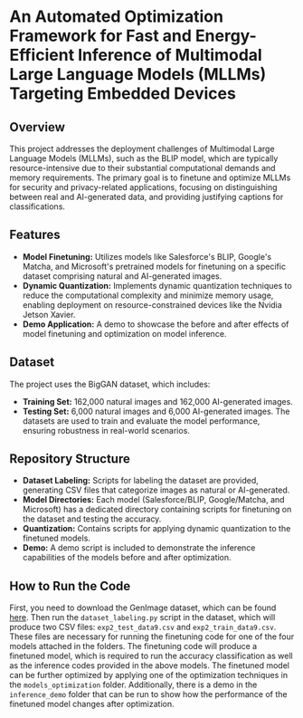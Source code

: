 # An Automated Optimization Framework for Fast and Energy-Efficient Inference of Multimodal Large Language Models (MLLMs) Targeting Embedded Devices

## Overview
This project addresses the deployment challenges of Multimodal Large Language Models (MLLMs), such as the BLIP model, which are typically resource-intensive due to their substantial computational demands and memory requirements. The primary goal is to finetune and optimize MLLMs for security and privacy-related applications, focusing on distinguishing between real and AI-generated data, and providing justifying captions for classifications.

## Features
- **Model Finetuning:** Utilizes models like Salesforce's BLIP, Google's Matcha, and Microsoft's pretrained models for finetuning on a specific dataset comprising natural and AI-generated images.
- **Dynamic Quantization:** Implements dynamic quantization techniques to reduce the computational complexity and minimize memory usage, enabling deployment on resource-constrained devices like the Nvidia Jetson Xavier.
- **Demo Application:** A demo to showcase the before and after effects of model finetuning and optimization on model inference.

## Dataset
The project uses the BigGAN dataset, which includes:
- **Training Set:** 162,000 natural images and 162,000 AI-generated images.
- **Testing Set:** 6,000 natural images and 6,000 AI-generated images.
The datasets are used to train and evaluate the model performance, ensuring robustness in real-world scenarios.

## Repository Structure
- **Dataset Labeling:** Scripts for labeling the dataset are provided, generating CSV files that categorize images as natural or AI-generated.
- **Model Directories:** Each model (Salesforce/BLIP, Google/Matcha, and Microsoft) has a dedicated directory containing scripts for finetuning on the dataset and testing the accuracy.
- **Quantization:** Contains scripts for applying dynamic quantization to the finetuned models.
- **Demo:** A demo script is included to demonstrate the inference capabilities of the models before and after optimization.

## How to Run the Code
First, you need to download the GenImage dataset, which can be found [here](https://arxiv.org/abs/2306.08571). Then run the `dataset_labeling.py` script in the dataset, which will produce two CSV files: `exp2_test_data9.csv` and `exp2_train_data9.csv`. These files are necessary for running the finetuning code for one of the four models attached in the folders. The finetuning code will produce a finetuned model, which is required to run the accuracy classification as well as the inference codes provided in the above models. The finetuned model can be further optimized by applying one of the optimization techniques in the `models_optimization` folder. Additionally, there is a demo in the `inference_demo` folder that can be run to show how the performance of the finetuned model changes after optimization.

